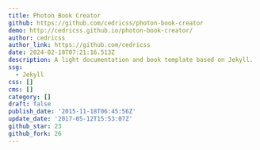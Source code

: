 ```yaml
---
title: Photon Book Creator
github: https://github.com/cedricss/photon-book-creator
demo: http://cedricss.github.io/photon-book-creator/
author: cedricss
author_link: https://github.com/cedricss
date: 2024-02-18T07:21:16.513Z
description: A light documentation and book template based on Jekyll.
ssg:
  - Jekyll
css: []
cms: []
category: []
draft: false
publish_date: '2015-11-18T06:45:56Z'
update_date: '2017-05-12T15:53:07Z'
github_star: 23
github_fork: 26
---
```

